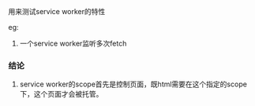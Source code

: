 用来测试service worker的特性

eg:
1. 一个service worker监听多次fetch




### 结论
1. service worker的scope首先是控制页面，既html需要在这个指定的scope下，这个页面才会被托管。